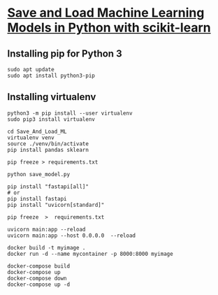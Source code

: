 # [Save and Load Machine Learning Models in Python with scikit-learn](https://machinelearningmastery.com/save-load-machine-learning-models-python-scikit-learn/)

## Installing pip for Python 3
```
sudo apt update
sudo apt install python3-pip
```

## Installing virtualenv
```
python3 -m pip install --user virtualenv
sudo pip3 install virtualenv
```

```
cd Save_And_Load_ML
virtualenv venv
source ./venv/bin/activate
pip install pandas sklearn

pip freeze > requirements.txt

```

```
python save_model.py
```

```
pip install "fastapi[all]"
# or
pip install fastapi
pip install "uvicorn[standard]"

pip freeze  >  requirements.txt

```

```
uvicorn main:app --reload
uvicorn main:app --host 0.0.0.0  --reload
```


```
docker build -t myimage .
docker run -d --name mycontainer -p 8000:8000 myimage
```

```
docker-compose build
docker-compose up
docker-compose down
docker-compose up -d
```